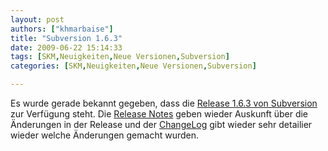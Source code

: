 ```yaml
---
layout: post
authors: ["khmarbaise"]
title: "Subversion 1.6.3"
date: 2009-06-22 15:14:33
tags: [SKM,Neuigkeiten,Neue Versionen,Subversion]
categories: [SKM,Neuigkeiten,Neue Versionen,Subversion]

---
```

Es wurde gerade bekannt gegeben, dass die <a href="http://subversion.tigris.org/servlets/NewsItemView?newsItemID=2290">Release 1.6.3 von Subversion</a> zur Verfügung steht. Die <a href="http://subversion.tigris.org/svn_1.6_releasenotes.html">Release Notes</a> geben wieder Auskunft über die Änderungen in der Release und der <a href="http://svn.collab.net/repos/svn/tags/1.6.3/CHANGES">ChangeLog</a> gibt wieder sehr detailier wieder welche Änderungen gemacht wurden.
